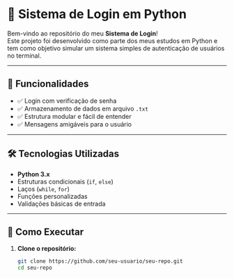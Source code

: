 # 🔐 Sistema de Login em Python

Bem-vindo ao repositório do meu **Sistema de Login**!  
Este projeto foi desenvolvido como parte dos meus estudos em Python e tem como objetivo simular um sistema simples de autenticação de usuários no terminal.

---

## 📌 Funcionalidades

- ✅ Login com verificação de senha
- ✅ Armazenamento de dados em arquivo `.txt`
- ✅ Estrutura modular e fácil de entender
- ✅ Mensagens amigáveis para o usuário

---

## 🛠️ Tecnologias Utilizadas

- **Python 3.x**
- Estruturas condicionais (`if`, `else`)
- Laços (`while`, `for`)
- Funções personalizadas
- Validações básicas de entrada

---

## 🚀 Como Executar

1. **Clone o repositório:**
   ```bash
   git clone https://github.com/seu-usuario/seu-repo.git
   cd seu-repo
